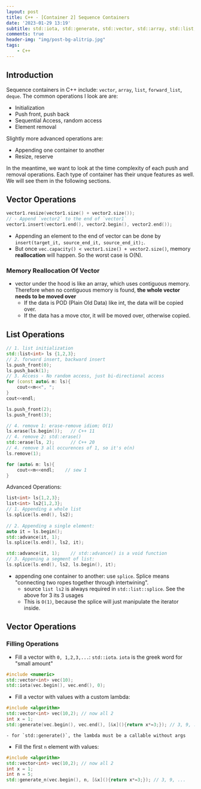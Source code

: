 ```yaml
---
layout: post
title: C++ - [Container 2] Sequence Containers
date: '2023-01-29 13:19'
subtitle: std::iota, std::generate, std::vector, std::array, std::list, std::deque, std::forward_list
comments: true
header-img: "img/post-bg-alitrip.jpg"
tags:
    - C++
---
```


## Introduction

Sequence containers in C++ include: `vector`, `array`, `list`, `forward_list`, `deque`. The common operations I look are are:

- Initialization
- Push front, push back
- Sequential Access, random access
- Element removal

Slightly more advanced operations are:

- Appending one container to another
- Resize, reserve

In the meantime, we want to look at the time complexity of each push and removal operations. Each type of container has their unque features as well. We will see them in the following sections.

## Vector Operations

```cpp
vector1.resize(vector1.size() + vector2.size());
// - Append `vector2` to the end of `vector1`
vector1.insert(vector1.end(), vector2.begin(), vector2.end());
```

- Appending an element to the end of vector can be done by `insert(target_it, source_end_it, source_end_it);`. 
- But once `vec.capacity() < vector1.size() + vector2.size()`, memory **reallocation** will happen. So the worst case is O(N).

### Memory Reallocation Of Vector

- vector under the hood is like an array, which uses contiguous memory. Therefore when no contiguous memory is found, **the whole vector needs to be moved over**
    - If the data is POD (Plain Old Data) like int, the data will be copied over. 
    - If the data has a move ctor, it will be moved over, otherwise copied. 

## List Operations

```cpp
// 1. list initialization
std::list<int> ls {1,2,3}; 
// 2. forward insert, backward insert
ls.push_front(0);
ls.push_back(1);
// 3. Access - No random access, just bi-directional access
for (const auto& m: ls){
    cout<<m<<", ";
}
cout<<endl;

ls.push_front(2);
ls.push_front(3);

// 4. remove 1: erase-remove idiom; O(1)
ls.erase(ls.begin());   // C++ 11
// 4. remove 2: std::erase()
std::erase(ls, 2);      // C++ 20    
// 4. remove 3 all occurences of 1, so it's o(n)    
ls.remove(1);

for (auto& m: ls){
    cout<<m<<endl;    // sew 1
}
```

Advanced Operations:

```cpp
list<int> ls{1,2,3};
list<int> ls2{1,2,3};
// 1. Appending a whole list
ls.splice(ls.end(), ls2);
    
// 2. Appending a single element: 
auto it = ls.begin();
std::advance(it, 1);
ls.splice(ls.end(), ls2, it);  

std::advance(it, 1);    // std::advance() is a void function
// 3. Appening a segment of list:
ls.splice(ls.end(), ls2, ls.begin(), it);
```

- appending one container to another: use `splice`. Splice means "connecting two ropes together through intertwining".
    - source `list ls2`  is always required in `std::list::splice`. See the above for 3 its 3 usages
    - This is `O(1)`, because the splice will just manipulate the iterator inside.

## Vector Operations

### Filling Operations

- Fill a vector with `0, 1,2,3,...`: `std::iota`. `iota` is the greek word for "small amount"

```cpp
#include <numeric>
std::vector<int> vec(10);
std::iota(vec.begin(), vec.end(), 0);
```

- Fill a vector with values with a custom lambda:

```cpp
#include <algorithm>
std::vector<int> vec(10,2); // now all 2
int x = 1;
std::generate(vec.begin(), vec.end(), [&x](){return x*=3;}); // 3, 9, ...
```
    - for `std::generate()`, the lambda must be a callable without args

- Fill the first `n` element with values:

```cpp
#include <algorithm>
std::vector<int> vec(10,2); // now all 2
int x = 1;
int n = 5;
std::generate_n(vec.begin(), n, [&x](){return x*=3;}); // 3, 9, ...
```